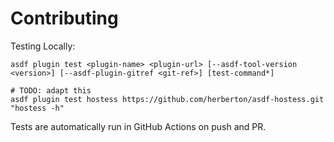 # Contributing

Testing Locally:

```shell
asdf plugin test <plugin-name> <plugin-url> [--asdf-tool-version <version>] [--asdf-plugin-gitref <git-ref>] [test-command*]

# TODO: adapt this
asdf plugin test hostess https://github.com/herberton/asdf-hostess.git "hostess -h"
```

Tests are automatically run in GitHub Actions on push and PR.
